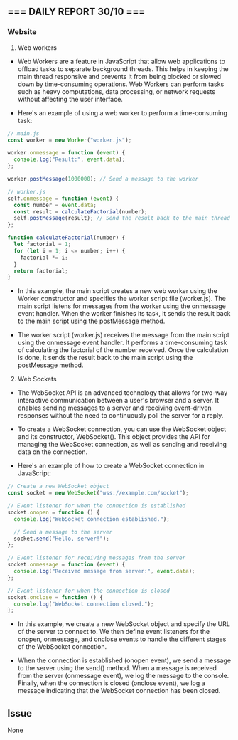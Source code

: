 ## === DAILY REPORT 30/10 ===

### Website

1. Web workers

- Web Workers are a feature in JavaScript that allow web applications to offload tasks to separate background threads. This helps in keeping the main thread responsive and prevents it from being blocked or slowed down by time-consuming operations. Web Workers can perform tasks such as heavy computations, data processing, or network requests without affecting the user interface.

- Here's an example of using a web worker to perform a time-consuming task:

```javascript
// main.js
const worker = new Worker("worker.js");

worker.onmessage = function (event) {
  console.log("Result:", event.data);
};

worker.postMessage(1000000); // Send a message to the worker

// worker.js
self.onmessage = function (event) {
  const number = event.data;
  const result = calculateFactorial(number);
  self.postMessage(result); // Send the result back to the main thread
};

function calculateFactorial(number) {
  let factorial = 1;
  for (let i = 1; i <= number; i++) {
    factorial *= i;
  }
  return factorial;
}
```

- In this example, the main script creates a new web worker using the Worker constructor and specifies the worker script file (worker.js). The main script listens for messages from the worker using the onmessage event handler. When the worker finishes its task, it sends the result back to the main script using the postMessage method.

- The worker script (worker.js) receives the message from the main script using the onmessage event handler. It performs a time-consuming task of calculating the factorial of the number received. Once the calculation is done, it sends the result back to the main script using the postMessage method.

2. Web Sockets

- The WebSocket API is an advanced technology that allows for two-way interactive communication between a user's browser and a server. It enables sending messages to a server and receiving event-driven responses without the need to continuously poll the server for a reply.

- To create a WebSocket connection, you can use the WebSocket object and its constructor, WebSocket(). This object provides the API for managing the WebSocket connection, as well as sending and receiving data on the connection.

- Here's an example of how to create a WebSocket connection in JavaScript:

```javascript
// Create a new WebSocket object
const socket = new WebSocket("wss://example.com/socket");

// Event listener for when the connection is established
socket.onopen = function () {
  console.log("WebSocket connection established.");

  // Send a message to the server
  socket.send("Hello, server!");
};

// Event listener for receiving messages from the server
socket.onmessage = function (event) {
  console.log("Received message from server:", event.data);
};

// Event listener for when the connection is closed
socket.onclose = function () {
  console.log("WebSocket connection closed.");
};
```

- In this example, we create a new WebSocket object and specify the URL of the server to connect to. We then define event listeners for the onopen, onmessage, and onclose events to handle the different stages of the WebSocket connection.

- When the connection is established (onopen event), we send a message to the server using the send() method. When a message is received from the server (onmessage event), we log the message to the console. Finally, when the connection is closed (onclose event), we log a message indicating that the WebSocket connection has been closed.

## Issue

None
